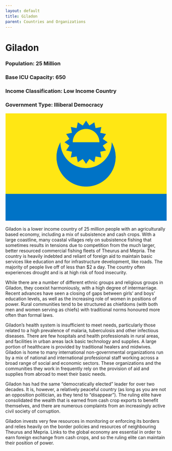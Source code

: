 ```yaml
---
layout: default
title: Giladon
parent: Countries and Organizations
---
```


# Giladon

### Population: 25 Million

### Base ICU Capacity: 650

### Income Classification: Low Income Country

### Government Type: Illiberal Democracy

![Giladon Flag](https://github.com/CodyCodingCode/Covid-35/blob/gh-pages/assets/images/Giladon_flag.png?raw=true)

Giladon is a lower income country of 25 million people with an agriculturally based economy, including a mix of subsistence and cash crops. With a large coastline, many coastal villages rely on subsistence fishing that sometimes results in tensions due to competition from the much larger, better resourced commercial fishing fleets of Theurus and Mepria. The country is heavily indebted and reliant of foreign aid to maintain basic services like education and for infrastructure development, like roads. The majority of people live off of less than $2 a day. The country often experiences drought and is at high risk of food insecurity.

While there are a number of different ethnic groups and religious groups in Giladon, they coexist harmoniously, with a high degree of intermarriage. Recent advances have seen a closing of gaps between girls’ and boys’ education levels, as well as the increasing role of women in positions of power. Rural communities tend to be structured as chiefdoms (with both men and women serving as chiefs) with traditional norms honoured more often than formal laws.

Giladon’s health system is insufficient to meet needs, particularly those related to a high prevalence of malaria, tuberculosis and other infectious diseases. There are few hospitals and health professionals in rural areas, and facilities in urban areas lack basic technology and supplies. A large portion of healthcare is provided by traditional healers and midwives.
Giladon is home to many international non-governmental organizations run by a mix of national and international professional staff working across a broad range of social and economic sectors. These organizations and the communities they work in frequently rely on the provision of aid and supplies from abroad to meet their basic needs.

Giladon has had the same “democratically elected” leader for over two decades. It is, however, a relatively peaceful country (as long as you are not an opposition politician, as they tend to “disappear”). The ruling elite have consolidated the wealth that is earned from cash crop exports to benefit themselves, and there are numerous complaints from an increasingly active civil society of corruption.

Giladon invests very few resources in monitoring or enforcing its borders and relies heavily on the border policies and resources of neighbouring Theurus and Mepria. Links to the global economy are essential in order to earn foreign exchange from cash crops, and so the ruling elite can maintain their position of power.

